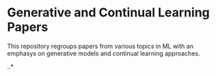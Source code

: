 Generative and Continual Learning Papers
=========================================

This repository regroups papers from various topics in ML with an emphasys on generative models and continual learning approaches. 

..* 